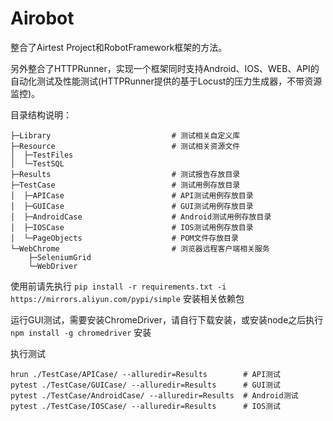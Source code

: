 # Airobot

整合了Airtest Project和RobotFramework框架的方法。

另外整合了HTTPRunner，实现一个框架同时支持Android、IOS、WEB、API的自动化测试及性能测试(HTTPRunner提供的基于Locust的压力生成器，不带资源监控)。

目录结构说明：

    ├─Library                           # 测试相关自定义库
    ├─Resource                          # 测试相关资源文件
    │  ├─TestFiles
    │  └─TestSQL
    ├─Results                           # 测试报告存放目录
    ├─TestCase                          # 测试用例存放目录
    │  ├─APICase                        # API测试用例存放目录
    │  ├─GUICase                        # GUI测试用例存放目录
    │  ├─AndroidCase                    # Android测试用例存放目录
    │  ├─IOSCase                        # IOS测试用例存放目录
    │  └─PageObjects                    # POM文件存放目录
    └─WebChrome                         # 浏览器远程客户端相关服务
        ├─SeleniumGrid
        └─WebDriver

使用前请先执行 `pip install -r requirements.txt -i https://mirrors.aliyun.com/pypi/simple` 安装相关依赖包

运行GUI测试，需要安装ChromeDriver，请自行下载安装，或安装node之后执行 `npm install -g chromedriver` 安装

执行测试 

```
hrun ./TestCase/APICase/ --alluredir=Results        # API测试
pytest ./TestCase/GUICase/ --alluredir=Results      # GUI测试
pytest ./TestCase/AndroidCase/ --alluredir=Results  # Android测试
pytest ./TestCase/IOSCase/ --alluredir=Results      # IOS测试
```
